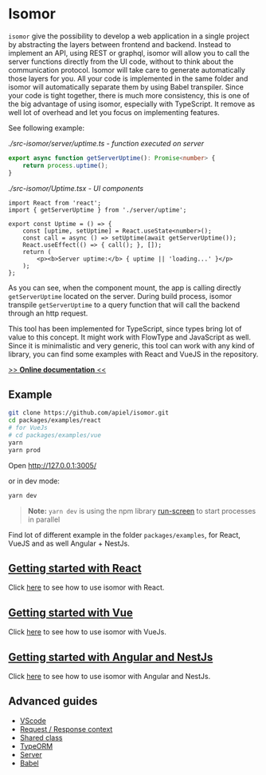 # Isomor

`isomor` give the possibility to develop a web application in a single project by abstracting the layers between frontend and backend.  Instead to implement an API, using REST or graphql, isomor will allow you to call the server functions directly from the UI code, without to think about the communication protocol. Isomor will take care to generate automatically those layers for you. All your code is implemented in the same folder and isomor will automatically separate them by using Babel transpiler. Since your code is tight together, there is much more consistency, this is one of the big advantage of using isomor, especially with TypeScript. It remove as well lot of overhead and let you focus on implementing features.

See following example:

*./src-isomor/server/uptime.ts - function executed on server*
```ts
export async function getServerUptime(): Promise<number> {
    return process.uptime();
}
```

*./src-isomor/Uptime.tsx - UI components*
```tsx
import React from 'react';
import { getServerUptime } from './server/uptime';

export const Uptime = () => {
    const [uptime, setUptime] = React.useState<number>();
    const call = async () => setUptime(await getServerUptime());
    React.useEffect(() => { call(); }, []);
    return (
        <p><b>Server uptime:</b> { uptime || 'loading...' }</p>
    );
};
```

As you can see, when the component mount, the app is calling directly `getServerUptime` located on the server. During build process, isomor transpile `getServerUptime` to a query function that will call the backend through an http request.

This tool has been implemented for TypeScript, since types bring lot of value to this concept. It might work with FlowType and JavaScript as well. Since it is minimalistic and very generic, this tool can work with any kind of library, you can find some examples with React and VueJS in the repository.

[>> **Online documentation** <<](https://apiel.github.io/isomor/)

## Example

```bash
git clone https://github.com/apiel/isomor.git
cd packages/examples/react
# for VueJs
# cd packages/examples/vue
yarn
yarn prod
```
Open http://127.0.0.1:3005/

or in dev mode:

```bash
yarn dev
```

> **Note:** `yarn dev` is using the npm library [run-screen](https://www.npmjs.com/package/run-screen) to start processes in parallel

Find lot of different example in the folder `packages/examples`, for React, VueJS and as well Angular + NestJs.

## [Getting started with React](Docs/getting-started/React.md)

Click [here](Docs/getting-started/React.md) to see how to use isomor with React.

## [Getting started with Vue](Docs/getting-started/Vue.md)

Click [here](Docs/getting-started/Vue.md) to see how to use isomor with VueJs.

## [Getting started with Angular and NestJs](Docs/getting-started/Angular.md)

Click [here](Docs/getting-started/Angular.md) to see how to use isomor with Angular and NestJs.

## Advanced guides

  * [VScode](Docs/VScode.md)
  * [Request / Response context](Docs/ReqResCtx.md)
  * [Shared class](Docs/Shared-class.md)
  * [TypeORM](Docs/TypeORM.md)
  * [Server](Docs/Server.md)
  * [Babel](Docs/Babel.md)
